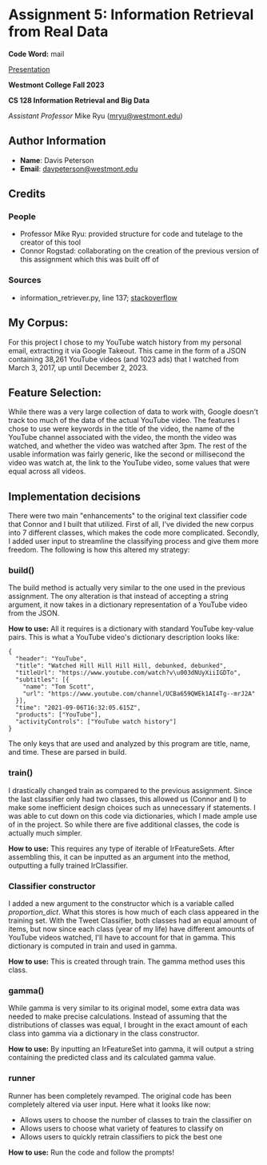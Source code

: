 # Assignment 5: Information Retrieval from Real Data
**Code Word:** mail 

[Presentation](https://docs.google.com/presentation/d/1HI3rIAwKrN6DDd8U-l5POVTvbk9xyuIe2eTjArl_yNg/edit?usp=sharing)

**Westmont College Fall 2023**

**CS 128 Information Retrieval and Big Data**

*Assistant Professor* Mike Ryu (mryu@westmont.edu)

## Author Information
* **Name**: Davis Peterson
* **Email**: davpeterson@westmont.edu

## Credits

### People
- Professor Mike Ryu: provided structure for code and tutelage to the creator of this tool
- Connor Rogstad: collaborating on the creation of the previous version of this assignment which this was built off of

### Sources
- information_retriever.py, line 137; [stackoverflow](https://stackoverflow.com/questions/268272/getting-key-with-maximum-value-in-dictionary)

## My Corpus:

For this project I chose to my YouTube watch history from my personal email, extracting it via Google Takeout. This came
in the form of a JSON containing 38,261 YouTube videos (and 1023 ads) that I watched from March 3, 2017, up until
December 2, 2023.

## Feature Selection:

While there was a very large collection of data to work with, Google doesn't track too much of the data of the actual
YouTube video. The features I chose to use were keywords in the title of the video, the name of the YouTube channel
associated with the video, the month the video was watched, and whether the video was watched after 3pm. The rest of the
usable information was fairly generic, like the second or millisecond the video was watch at, the link to the YouTube
video, some values that were equal across all videos.

## Implementation decisions

There were two main "enhancements" to the original text classifier code that Connor and I built that utilized. First of
all, I've divided the new corpus into 7 different classes, which makes the code more complicated. Secondly, I added user
input to streamline the classifying process and give them more freedom. The following is how this altered my strategy:

### build()

The build method is actually very similar to the one used in the previous assignment. The ony alteration is that instead
of accepting a string argument, it now takes in a dictionary representation of a YouTube video from the JSON.

**How to use:** All it requires is a dictionary with standard YouTube key-value pairs. This is what a YouTube video's
dictionary description looks like:

```
{
  "header": "YouTube",
  "title": "Watched Hill Hill Hill Hill, debunked, debunked",
  "titleUrl": "https://www.youtube.com/watch?v\u003dNUyXiiIGDTo",
  "subtitles": [{
    "name": "Tom Scott",
    "url": "https://www.youtube.com/channel/UCBa659QWEk1AI4Tg--mrJ2A"
  }],
  "time": "2021-09-06T16:32:05.615Z",
  "products": ["YouTube"],
  "activityControls": ["YouTube watch history"]
}
```

The only keys that are used and analyzed by this program are title, name, and time. These are parsed in build.

### train()

I drastically changed train as compared to the previous assignment. Since the last classifier only had two classes, this
allowed us (Connor and I) to make some inefficient design choices such as unnecessary if statements. I was able to cut
down on this code via dictionaries, which I made ample use of in the project. So while there are five additional classes,
the code is actually much simpler.

**How to use:** This requires any type of iterable of IrFeatureSets. After assembling this, it can be inputted as an
argument into the method, outputting a fully trained IrClassifier.

### Classifier constructor

I added a new argument to the constructor which is a variable called *proportion_dict*. What this stores is how much of
each class appeared in the training set. With the Tweet Classifier, both classes had an equal amount of items, but now
since each class (year of my life) have different amounts of YouTube videos watched, I'll have to account for that in
gamma. This dictionary is computed in train and used in gamma.

**How to use:** This is created through train. The gamma method uses this class.

### gamma()

While gamma is very similar to its original model, some extra data was needed to make precise calculations. Instead of
assuming that the distributions of classes was equal, I brought in the exact amount of each class into gamma via a
dictionary in the class constructor.

**How to use:** By inputting an IrFeatureSet into gamma, it will output a string containing the predicted class and its
calculated gamma value.

### runner

Runner has been completely revamped. The original code has been completely altered via user input. Here what it looks
like now:
- Allows users to choose the number of classes to train the classifier on
- Allows users to choose what variety of features to classify on
- Allows users to quickly retrain classifiers to pick the best one

**How to use:** Run the code and follow the prompts!